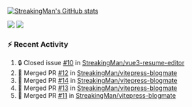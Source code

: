 [![StreakingMan's GitHub stats](https://streakingman-github-readme-stats.vercel.app/api?username=StreakingMan&show_icons=true)](https://github.com/anuraghazra/github-readme-stats)

<p>
  <img src="https://streakingman-github-readme-stats.vercel.app/api/top-langs/?username=StreakingMan&layout=compact&langs_count=8" />
  <img src="https://streakingman-github-readme-stats.vercel.app/api/wakatime?username=StreakingMan&layout=compact&langs_count=8" />
</p>

### :zap: Recent Activity

<!--START_SECTION:activity-->
1. 🔒 Closed issue [#10](https://github.com/StreakingMan/vue3-resume-editor/issues/10) in [StreakingMan/vue3-resume-editor](https://github.com/StreakingMan/vue3-resume-editor)
2. 🎉 Merged PR [#12](https://github.com/StreakingMan/vitepress-blogmate/pull/12) in [StreakingMan/vitepress-blogmate](https://github.com/StreakingMan/vitepress-blogmate)
3. 🎉 Merged PR [#14](https://github.com/StreakingMan/vitepress-blogmate/pull/14) in [StreakingMan/vitepress-blogmate](https://github.com/StreakingMan/vitepress-blogmate)
4. 🎉 Merged PR [#13](https://github.com/StreakingMan/vitepress-blogmate/pull/13) in [StreakingMan/vitepress-blogmate](https://github.com/StreakingMan/vitepress-blogmate)
5. 🎉 Merged PR [#11](https://github.com/StreakingMan/vitepress-blogmate/pull/11) in [StreakingMan/vitepress-blogmate](https://github.com/StreakingMan/vitepress-blogmate)
<!--END_SECTION:activity-->


<!---
StreakingMan/StreakingMan is a ✨ special ✨ repository because its `README.md` (this file) appears on your GitHub profile.
You can click the Preview link to take a look at your changes.
--->


